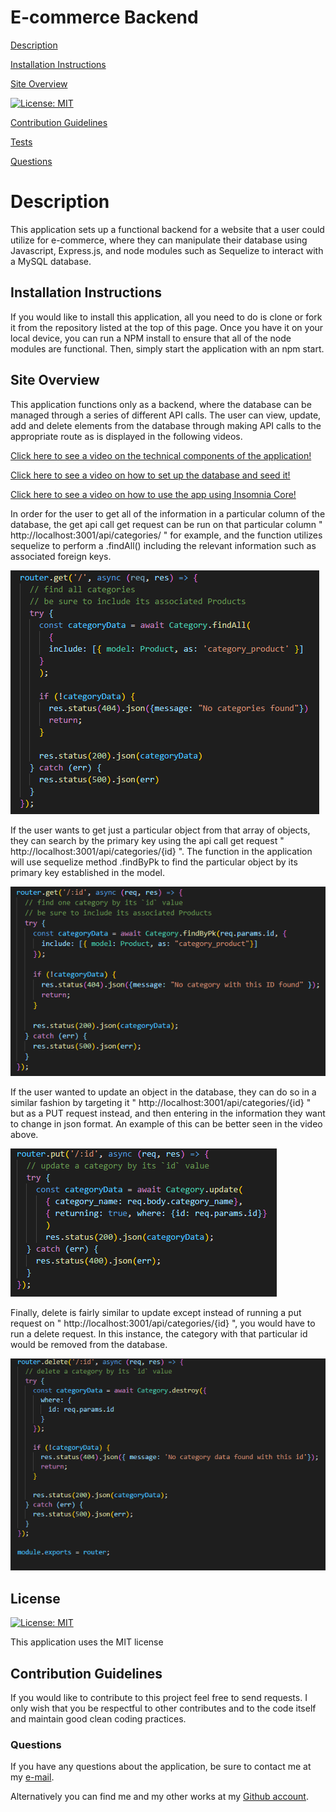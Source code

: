 # E-commerce Backend

[Description](#description) 

[Installation Instructions](#installation-instructions) 

[Site Overview](#site-overview) 
  
[![License: MIT](https://img.shields.io/badge/License-MIT-blue.svg)](https://opensource.org/licenses/MIT)

[Contribution Guidelines](#contribution-guidelines) 

[Tests](#tests) 
 
[Questions](#questions)

# Description

This application sets up a functional backend for a website that a user could utilize for e-commerce, where they can manipulate their database using Javascript, Express.js, and node modules such as Sequelize to interact with a MySQL database.

## Installation Instructions

If you would like to install this application, all you need to do is clone or fork it from the repository listed at the top of this page.  Once you have it on your local device, you can run a NPM install to ensure that all of the node modules are functional.  Then, simply start the application with an npm start.  

## Site Overview

This application functions only as a backend, where the database can be managed through a series of different API calls.  The user can view, update, add and delete elements from the database through making API calls to the appropriate route as is displayed in the following videos.

[Click here to see a video on the technical components of the application!](https://drive.google.com/file/d/1A1uL5vFVlLFWARemnxgzOiW6PrcBZlKR/view)

[Click here to see a video on how to set up the database and seed it!](https://drive.google.com/file/d/1_cwaBuzeOFWIXP1tzsD-tj8qP3ETeHya/view)

[Click here to see a video on how to use the app using Insomnia Core!](https://drive.google.com/file/d/1ANge8UCk1OfOPrP5VXkrDwHx-4itW0V6/view)

In order for the user to get all of the information in a particular column of the database, the get api call get request can be run on that particular column " http://localhost:3001/api/categories/ " for example, and the function utilizes sequelize to perform a .findAll() including the relevant information such as associated foreign keys.

![Code snippet on how to find all of a particular column in database](Assets/getall.png)

If the user wants to get just a particular object from that array of objects, they can search by the primary key using the api call get request " http://localhost:3001/api/categories/{id} ".  The function in the application will use sequelize method .findByPk to find the particular object by its primary key established in the model.

![Code snippet on how to find one object of a particular column in database](Assets/getone.png)

If the user wanted to update an object in the database, they can do so in a similar fashion by targeting it " http://localhost:3001/api/categories/{id} " but as a PUT request instead, and then entering in the information they want to change in json format.  An example of this can be better seen in the video above.  

![Code snippet on how to update one object of a particular column in database](Assets/update.png)

Finally, delete is fairly similar to update except instead of running a put request on " http://localhost:3001/api/categories/{id} ", you would have to run a delete request.  In this instance, the category with that particular id would be removed from the database.  

![Code snippet on how to delete one object of a particular column in database](Assets/delete.png)


## License

[![License: MIT](https://img.shields.io/badge/License-MIT-blue.svg)](https://opensource.org/licenses/MIT)

This application uses the MIT license

## Contribution Guidelines

If you would like to contribute to this project feel free to send requests.  I only wish that you be respectful to other contributes and to the code itself and maintain good clean coding practices. 

### Questions

If you have any questions about the application, be sure to contact me at my [e-mail](mailto:alyssa.m.cowles@gmail.com).

Alternatively you can find me and my other works at my [Github account](https://github.com/AM-Cowles).